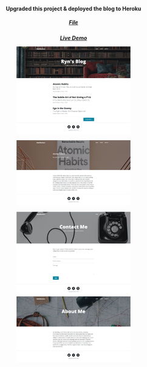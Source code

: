 <h4 align ="center"> Upgraded this project & deployed the blog to Heroku </h4>
<h5 align= "center"> <a href="https://github.com/remarkeyable/day60blog"> File </a>
<h5 align= "center"> <a href="https://day60blog.herokuapp.com"> Live Demo </a>
 <br> 
<p align= "center">
 
<img src= "images/1.png" width = 300>
  </p>
  <p align= "center">
<img src= "images/2.png" width = 300>
      </p>
<img src= "images/3.png" width = 300>  
<img src= "images/4.png" width = 300>

